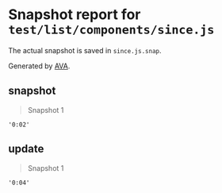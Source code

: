 # Snapshot report for `test/list/components/since.js`

The actual snapshot is saved in `since.js.snap`.

Generated by [AVA](https://ava.li).

## snapshot

> Snapshot 1

    '0:02'

## update

> Snapshot 1

    '0:04'
